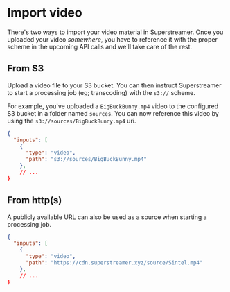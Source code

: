 # Import video

There's two ways to import your video material in Superstreamer. Once you uploaded your video _somewhere_, you have to reference it with the proper scheme in the upcoming API calls and we'll take care of the rest.

## From S3

Upload a video file to your S3 bucket. You can then instruct Superstreamer to start a processing job (eg; transcoding) with the `s3://` scheme.

For example, you've uploaded a `BigBuckBunny.mp4` video to the configured S3 bucket in a folder named `sources`. You can now reference this video by using the `s3://sources/BigBuckBunny.mp4` uri.

```json [Request]
{
  "inputs": [
    {
      "type": "video",
      "path": "s3://sources/BigBuckBunny.mp4"
    },
    // ...
}
```

## From http(s)

A publicly available URL can also be used as a source when starting a processing job.

```json [Request]
{
  "inputs": [
    {
      "type": "video",
      "path": "https://cdn.superstreamer.xyz/source/Sintel.mp4"
    },
    // ...
}
```
